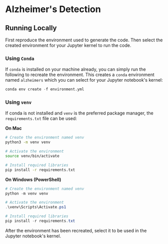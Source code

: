 # Alzheimer's Detection

## Running Locally

First reproduce the environment used to generate the code. Then select the created environment for your Jupyter kernel to run the code.

### Using `Conda`

If `conda` is installed on your machine already, you can simply run the following to recreate the environment. This creates a `conda` environment named `alzheimers` which you can select for your Jupyter notebook's kernel:

```python
conda env create -f environment.yml
```

### Using `venv`

If conda is not installed and `venv` is the preferred package manager, the `requirements.txt` file can be used:

**On Mac**

```sh
# Create the environment named venv
python3 -m venv venv

# Activate the environment
source venv/bin/activate

# Install required libraries
pip install -r requirements.txt
```

**On Windows (PowerShell)**

```powershell
# Create the environment named venv
python -m venv venv

# Activate the environment
.\venv\Scripts\Activate.ps1

# Install required libraries
pip install -r requirements.txt
```

After the environment has been recreated, select it to be used in the Jupyter notebook's kernel.
